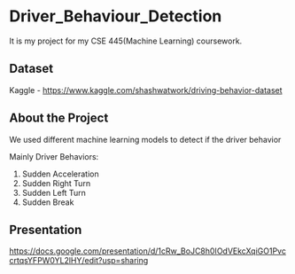 # Driver_Behaviour_Detection

It is my project for my CSE 445(Machine Learning) coursework. 


## Dataset 

Kaggle - https://www.kaggle.com/shashwatwork/driving-behavior-dataset

## About the Project 

We used different machine learning models to detect if the driver behavior

Mainly Driver Behaviors:
1. Sudden Acceleration 
2. Sudden Right Turn 
3. Sudden Left Turn 
4. Sudden Break 

## Presentation 
 https://docs.google.com/presentation/d/1cRw_BoJC8h0IOdVEkcXqiGO1PvccrtqsYFPW0YL2lHY/edit?usp=sharing


